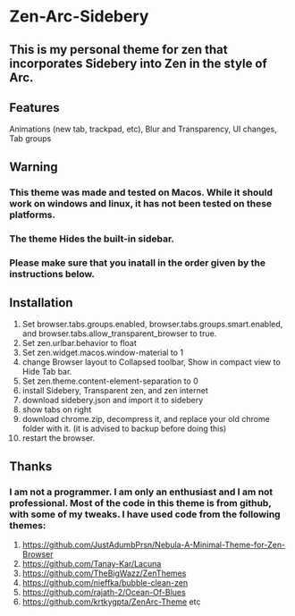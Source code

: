 # Zen-Arc-Sidebery
## This is my personal theme for zen that incorporates Sidebery into Zen in the style of Arc.
## Features
Animations (new tab, trackpad, etc), Blur and Transparency, UI changes, Tab groups
## Warning
### This theme was made and tested on Macos. While it should work on windows and linux, it has not been tested on these platforms. 
### The theme Hides the built-in sidebar.
### Please make sure that you inatall in the order given by the instructions below. 
## Installation
1. Set browser.tabs.groups.enabled, browser.tabs.groups.smart.enabled, and browser.tabs.allow_transparent_browser to true.
2. Set zen.urlbar.behavior to	float
3. Set zen.widget.macos.window-material to 1
4. change Browser layout to Collapsed toolbar, Show in compact view to Hide Tab bar.
5. Set zen.theme.content-element-separation to 0 
6. install Sidebery, Transparent zen, and zen internet
7. download sidebery.json and import it to sidebery
8. show tabs on right
9. download chrome.zip, decompress it, and replace your old chrome folder with it. (it is advised to backup before doing this)
10. restart the browser.
## Thanks
### I am not a programmer. I am only an enthusiast and I am not professional. Most of the code in this theme is from github, with some of my tweaks. I have used code from the following themes:
1. https://github.com/JustAdumbPrsn/Nebula-A-Minimal-Theme-for-Zen-Browser
2. https://github.com/Tanay-Kar/Lacuna
3. https://github.com/TheBigWazz/ZenThemes
4. https://github.com/nieffka/bubble-clean-zen
5. https://github.com/rajath-2/Ocean-Of-Blues
6. https://github.com/krtkygpta/ZenArc-Theme
   etc
